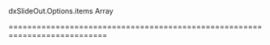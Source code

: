 <!--id-->dxSlideOut.Options.items<!--/id-->
<!--merge--><!--/merge-->
<!--type-->Array<String, dxSlideOutItem, Object><!--/type-->
===========================================================================
